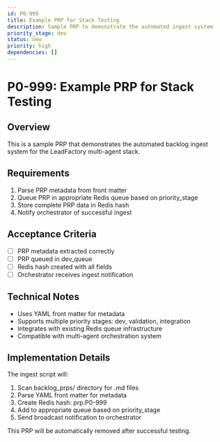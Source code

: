 ```yaml
---
id: P0-999
title: Example PRP for Stack Testing
description: Sample PRP to demonstrate the automated ingest system
priority_stage: dev
status: new
priority: high
dependencies: []
---
```


# P0-999: Example PRP for Stack Testing

## Overview
This is a sample PRP that demonstrates the automated backlog ingest system for the LeadFactory multi-agent stack.

## Requirements
1. Parse PRP metadata from front matter
2. Queue PRP in appropriate Redis queue based on priority_stage
3. Store complete PRP data in Redis hash
4. Notify orchestrator of successful ingest

## Acceptance Criteria
- [ ] PRP metadata extracted correctly
- [ ] PRP queued in dev_queue
- [ ] Redis hash created with all fields
- [ ] Orchestrator receives ingest notification

## Technical Notes
- Uses YAML front matter for metadata
- Supports multiple priority stages: dev, validation, integration
- Integrates with existing Redis queue infrastructure
- Compatible with multi-agent orchestration system

## Implementation Details
The ingest script will:
1. Scan backlog_prps/ directory for .md files
2. Parse YAML front matter for metadata
3. Create Redis hash: prp:P0-999
4. Add to appropriate queue based on priority_stage
5. Send broadcast notification to orchestrator

This PRP will be automatically removed after successful testing.